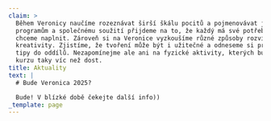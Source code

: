 ```yaml
---
claim: >
  Během Veronicy naučíme rozeznávat širší škálu pocitů a pojmenovávat je. Díky
  programům a společnému soužití přijdeme na to, že každý má své potřeby, které
  chceme naplnit. Zároveň si na Veronice vyzkoušíme různé způsoby rozvíjení
  kreativity. Zjistíme, že tvoření může být i užitečné a odneseme si praktické
  tipy do oddílů. Nezapomínejme ale ani na fyzické aktivity, kterých bude na
  kurzu taky víc než dost.
title: Aktuality
text: |
  # Bude Veronica 2025?

  Bude! V blízké době čekejte další info))
_template: page
---
```


